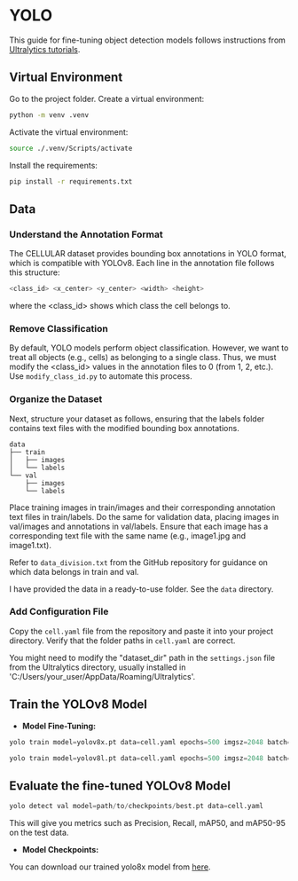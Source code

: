 # YOLO

This guide for fine-tuning object detection models follows instructions from [Ultralytics tutorials](https://docs.ultralytics.com/tasks/detect/).

## Virtual Environment
Go to the project folder. Create a virtual environment:
```bash
python -m venv .venv
```

Activate the virtual environment:
```bash
source ./.venv/Scripts/activate
```

Install the requirements:
```bash
pip install -r requirements.txt
```

## Data
### Understand the Annotation Format 
The CELLULAR dataset provides bounding box annotations in YOLO format, which is compatible with YOLOv8. Each line in the annotation file follows this structure:
```bash
<class_id> <x_center> <y_center> <width> <height>
```
where the <class_id> shows which class the cell belongs to. 

### Remove Classification 
By default, YOLO models perform object classification. However, we want to treat all objects (e.g., cells) as belonging to a single class. Thus, we must modify the <class_id> values in the annotation files to 0 (from 1, 2, etc.). Use `modify_class_id.py` to automate this process.

### Organize the Dataset
Next, structure your dataset as follows, ensuring that the labels folder contains text files with the modified bounding box annotations. 

    data
    ├── train
    │   ├── images
    │   └── labels
    └── val
        ├── images
        └── labels

Place training images in train/images and their corresponding annotation text files in train/labels. Do the same for validation data, placing images in val/images and annotations in val/labels. Ensure that each image has a corresponding text file with the same name (e.g., image1.jpg and image1.txt).

Refer to `data_division.txt` from the GitHub repository for guidance on which data belongs in train and val. 

I have provided the data in a ready-to-use folder. See the `data` directory.

### Add Configuration File
Copy the `cell.yaml` file from the repository and paste it into your project directory. Verify that the folder paths in `cell.yaml` are correct.

You might need to modify the "dataset_dir" path in the `settings.json` file from the Ultralytics directory, usually installed in 'C:/Users/your_user/AppData/Roaming/Ultralytics'.

## Train the YOLOv8 Model

- **Model Fine-Tuning:**

```python
yolo train model=yolov8x.pt data=cell.yaml epochs=500 imgsz=2048 batch=4
```
```python
yolo train model=yolov8l.pt data=cell.yaml epochs=500 imgsz=2048 batch=4
```

## Evaluate the fine-tuned YOLOv8 Model
  
```python
yolo detect val model=path/to/checkpoints/best.pt data=cell.yaml
```
This will give you metrics such as Precision, Recall, mAP50, and mAP50-95 on the test data.


- **Model Checkpoints:**

You can download our trained yolo8x model from [here](https://drive.google.com/drive/folders/1ns0jNeTzDgscYFeK1cU-nZG7AMwvMIKt?usp=sharing).
